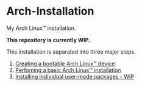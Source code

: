 # Arch-Installation
My Arch Linux™ installation.

**This repository is currently WIP.**

This installation is separated into three major steps.

1. [Creating a bootable Arch Linux™ device](https://github.com/FMAOuroboros/Arch-Installation/blob/master/createBootableUsb.sh)
2. [Perfoming a basic Arch Linux™ installation](https://github.com/FMAOuroboros/Arch-Installation/blob/master/basic_install.md)
3. [Installing individual user-mode packages - WIP](https://github.com/FMAOuroboros/Arch-Installation/blob/master/extended_installation.md)
